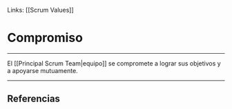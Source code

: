 Links: [[Scrum Values]]

# Compromiso
---

El [[Principal Scrum Team|equipo]] se compromete a lograr sus objetivos y a apoyarse mutuamente.

---

## Referencias